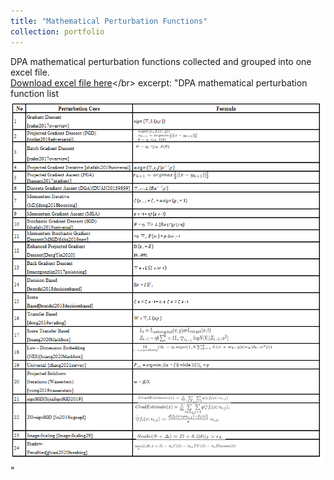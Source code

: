 ```yaml
---
title: "Mathematical Perturbation Functions"
collection: portfolio
---
```


DPA mathematical perturbation functions collected and grouped into one excel file.</br> 
[Download excel file here](https://github.com/phoenixml/roadmap.github.io/blob/master/files/Mathematical_Perturbation_Functions.xlsx?raw=true')</br>
excerpt: "DPA mathematical perturbation function list<br/><img src='../images/mathematical_perturbations.png'>"